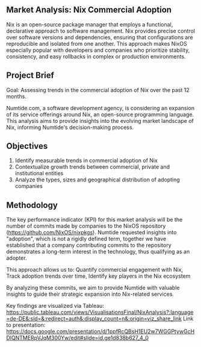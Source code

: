 ## Market Analysis: Nix Commercial Adoption

Nix is an open-source package manager that employs a functional, declarative approach to software management. Nix provides precise control over software versions and dependencies, ensuring that configurations are reproducible and isolated from one another. This approach makes NixOS especially popular with developers and companies who prioritize stability, consistency, and easy rollbacks in complex or production environments.

## Project Brief
Goal: Assessing trends in the commercial adoption of Nix over the past 12 months.

Numtide.com, a software development agency, is considering an expansion of its service offerings around Nix, an open-source programming language. This analysis aims to provide insights into the evolving market landscape of Nix, informing Numtide's decision-making process.

## Objectives
1. Identify measurable trends in commercial adoption of Nix
2. Contextualize growth trends between commercial, private and institutional entities 
3. Analyze the types, sizes and geographical distribution of adopting companies


## Methodology
The key performance indicator (KPI) for this market analysis will be the number of commits made by companies to the NixOS repository (https://github.com/NixOS/nixpkgs). Numtide requested insights into "adoption", which is not a rigidly defined term, together we have established that a company contributing commits to the repository demonstrates a long-term interest in the technology, thus qualifying as an adopter.

This approach allows us to:
Quantify commercial engagement with Nix, Track adoption trends over time, Identify key players in the Nix ecosystem

By analyzing these commits, we aim to provide Numtide with valuable insights to guide their strategic expansion into Nix-related services.

Key findings are visualized via Tableau: https://public.tableau.com/views/VisualisationsFinal/NixAnalysis?:language=de-DE&:sid=&:redirect=auth&:display_count=n&:origin=viz_share_link
Link to presentation: https://docs.google.com/presentation/d/1ppfRcQBsH1EU2w7WGGPtywGcHDlQNTMERpVJqM300Yw/edit#slide=id.ge1d838b627_4_0





